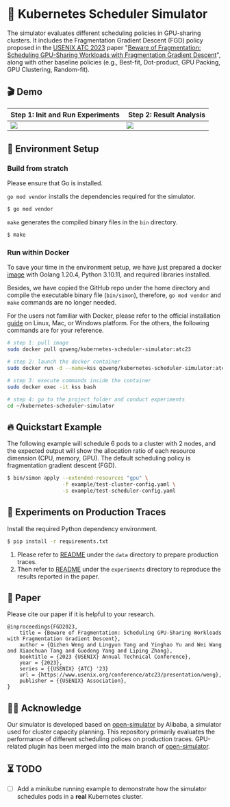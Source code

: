 # 🚀 Kubernetes Scheduler Simulator

The simulator evaluates different scheduling policies in GPU-sharing clusters.
It includes the Fragmentation Gradient Descent (FGD) policy proposed in the [USENIX ATC 2023](https://www.usenix.org/conference/atc23) paper "[Beware of Fragmentation: Scheduling GPU-Sharing Workloads with Fragmentation Gradient Descent](https://www.usenix.org/conference/atc23/presentation/weng)", along with other baseline policies (e.g., Best-fit, Dot-product, GPU Packing, GPU Clustering, Random-fit). 

## 🎬 Demo
| Step 1: Init and Run Experiments                                          |  Step 2: Result Analysis                                                  |
| ------------------------------------------------------------------------  | ------------------------------------------------------------------------- |
| [![](https://asciinema.org/a/666336.svg)](https://asciinema.org/a/666336) | [![](https://asciinema.org/a/666339.svg)](https://asciinema.org/a/666339) |


## 🚧 Environment Setup

### Build from stratch

Please ensure that Go is installed.

`go mod vendor` installs the dependencies required for the simulator. 

```bash
$ go mod vendor
```

`make` generates the compiled binary files in the `bin` directory.

```bash
$ make
```

### Run within Docker

To save your time in the environment setup, we have just prepared a docker [image](https://hub.docker.com/r/qzweng/kubernetes-scheduler-simulator) with Golang 1.20.4, Python 3.10.11, and required libraries installed.

Besides, we have copied the GitHub repo under the home directory and compile the executable binary file (`bin/simon`), therefore, `go mod vendor` and `make` commands are no longer needed.

For the users not familiar with Docker, please refer to the official installation [guide](https://docs.docker.com/engine/install) on Linux, Mac, or Windows platform. For the others, the following commands are for your reference.

```bash
# step 1: pull image
sudo docker pull qzweng/kubernetes-scheduler-simulator:atc23

# step 2: launch the docker container
sudo docker run -d --name=kss qzweng/kubernetes-scheduler-simulator:atc23 bash -c "sleep infinity"

# step 3: execute commands inside the container
sudo docker exec -it kss bash

# step 4: go to the project folder and conduct experiments
cd ~/kubernetes-scheduler-simulator
```

## 🔥 Quickstart Example

The following example will schedule 6 pods to a cluster with 2 nodes, and the expected output will show the allocation ratio of each resource dimension (CPU, memory, GPU).
The default scheduling policy is fragmentation gradient descent (FGD).

```bash
$ bin/simon apply --extended-resources "gpu" \
                  -f example/test-cluster-config.yaml \
                  -s example/test-scheduler-config.yaml
```

## 🔮 Experiments on Production Traces

Install the required Python dependency environment.

```bash
$ pip install -r requirements.txt
```

1. Please refer to [README](data/README.md) under the `data` directory to prepare production traces.
2. Then refer to [README](experiments/README.md) under the `experiments` directory to reproduce the results reported in the paper.

## 📝 Paper

Please cite our paper if it is helpful to your research.

```
@inproceedings{FGD2023,
    title = {Beware of Fragmentation: Scheduling GPU-Sharing Workloads with Fragmentation Gradient Descent},
    author = {Qizhen Weng and Lingyun Yang and Yinghao Yu and Wei Wang and Xiaochuan Tang and Guodong Yang and Liping Zhang},
    booktitle = {2023 {USENIX} Annual Technical Conference},
    year = {2023},
    series = {{USENIX} {ATC} '23}
    url = {https://www.usenix.org/conference/atc23/presentation/weng},
    publisher = {{USENIX} Association},
}
```

## 🙏🏻 Acknowledge

Our simulator is developed based on [open-simulator](https://github.com/alibaba/open-simulator) by Alibaba, a simulator used for cluster capacity planning. 
This repository primarily evaluates the performance of different scheduling polices on production traces.
GPU-related plugin has been merged into the main branch of [open-simulator](https://github.com/alibaba/open-simulator).

## ⏳ TODO

- [ ] Add a minikube running example to demonstrate how the simulator schedules pods in a **real** Kubernetes cluster.
